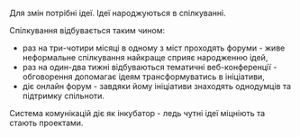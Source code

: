 Для змін потрібні ідеї. Ідеї народжуються в спілкуванні.

Спілкування відбувається таким чином:

- раз на три-чотири місяці в одному з міст проходять форуми - живе неформальне спілкування найкраще сприяє народженню ідей,
- раз на один-два тижні відбуваються тематичні веб-конференції - обговорення допомагає ідеям трансформуватись в ініціативи,
- діє онлайн форум - завдяки йому ініціативи знаходять однодумців та підтримку спільноти.

Система комунікацій діє як інкубатор - ледь чутні ідеї міцніють та стають проектами.
<!--stackedit_data:
eyJoaXN0b3J5IjpbNDI4NjQ2NTM0XX0=
-->
